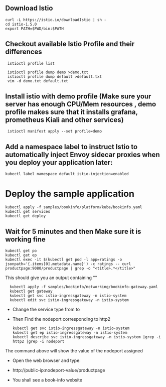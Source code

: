 
## Download Istio

    curl -L https://istio.io/downloadIstio | sh -
    cd istio-1.5.0
    export PATH=$PWD/bin:$PATH


## Checkout available Istio Profile and their differences
   
     istioctl profile list
   
     istioctl profile dump demo >demo.txt
     istioctl profile dump default >default.txt
     vim -d demo.txt default.txt

## Install istio with demo profile (Make sure your server has enough CPU/Mem resources , demo profile makes sure that it installs grafana, prometheus Kiali and other services)
     
     istioctl manifest apply --set profile=demo
     
## Add a namespace label to instruct Istio to automatically inject Envoy sidecar proxies when you deploy your application later:

    kubectl label namespace default istio-injection=enabled

# Deploy the sample application 

    kubectl apply -f samples/bookinfo/platform/kube/bookinfo.yaml
    kubectl get services
    kubectl get deploy
    
## Wait for 5 minutes and then Make sure it is working fine 

    kubectl get po
    kubectl get ep    
    kubectl exec -it $(kubectl get pod -l app=ratings -o jsonpath='{.items[0].metadata.name}') -c ratings -- curl productpage:9080/productpage | grep -o "<title>.*</title>"
    
This should give you an output containing "<title>Simple Bookstore App</title>"

      kubectl apply -f samples/bookinfo/networking/bookinfo-gateway.yaml
      kubectl get gateway
      kubectl get svc istio-ingressgateway -n istio-system
      kubectl edit svc istio-ingressgateway -n istio-system
     
- Change the service type from <LoadBalancer> to <NodePort>
- Then Find the nodeport corresponding to http2 
     
      kubectl get svc istio-ingressgateway -n istio-system
      kubectl get ep istio-ingressgateway -n istio-system
      kubectl describe svc istio-ingressgateway -n istio-system |grep -i http2 |grep -i nodeport
      
The command above will show the value of the nodeport assigned  

 - Open the web browser and type: 
 
 - http://public-ip:nodeport-value/productpage 
    
 - You shall see a book-info website 
 
    


